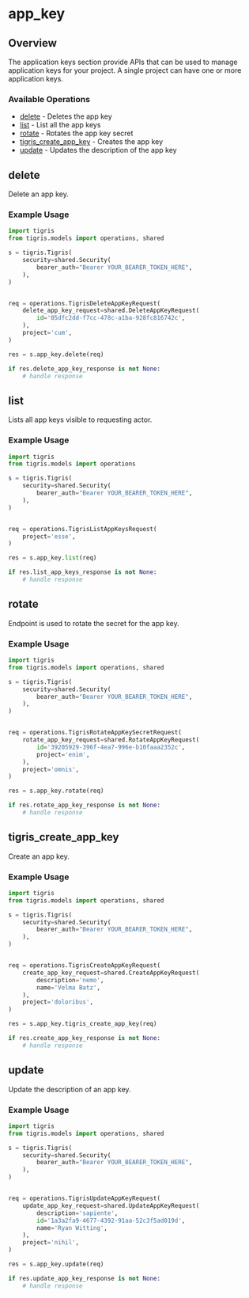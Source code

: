 # app_key

## Overview

The application keys section provide APIs that can be used to manage application keys for your project. A single project can have one or more application keys.

### Available Operations

* [delete](#delete) - Deletes the app key
* [list](#list) - List all the app keys
* [rotate](#rotate) - Rotates the app key secret
* [tigris_create_app_key](#tigris_create_app_key) - Creates the app key
* [update](#update) - Updates the description of the app key

## delete

Delete an app key.

### Example Usage

```python
import tigris
from tigris.models import operations, shared

s = tigris.Tigris(
    security=shared.Security(
        bearer_auth="Bearer YOUR_BEARER_TOKEN_HERE",
    ),
)


req = operations.TigrisDeleteAppKeyRequest(
    delete_app_key_request=shared.DeleteAppKeyRequest(
        id='05dfc2dd-f7cc-478c-a1ba-928fc816742c',
    ),
    project='cum',
)

res = s.app_key.delete(req)

if res.delete_app_key_response is not None:
    # handle response
```

## list

Lists all app keys visible to requesting actor.

### Example Usage

```python
import tigris
from tigris.models import operations

s = tigris.Tigris(
    security=shared.Security(
        bearer_auth="Bearer YOUR_BEARER_TOKEN_HERE",
    ),
)


req = operations.TigrisListAppKeysRequest(
    project='esse',
)

res = s.app_key.list(req)

if res.list_app_keys_response is not None:
    # handle response
```

## rotate

Endpoint is used to rotate the secret for the app key.

### Example Usage

```python
import tigris
from tigris.models import operations, shared

s = tigris.Tigris(
    security=shared.Security(
        bearer_auth="Bearer YOUR_BEARER_TOKEN_HERE",
    ),
)


req = operations.TigrisRotateAppKeySecretRequest(
    rotate_app_key_request=shared.RotateAppKeyRequest(
        id='39205929-396f-4ea7-996e-b10faaa2352c',
        project='enim',
    ),
    project='omnis',
)

res = s.app_key.rotate(req)

if res.rotate_app_key_response is not None:
    # handle response
```

## tigris_create_app_key

Create an app key.

### Example Usage

```python
import tigris
from tigris.models import operations, shared

s = tigris.Tigris(
    security=shared.Security(
        bearer_auth="Bearer YOUR_BEARER_TOKEN_HERE",
    ),
)


req = operations.TigrisCreateAppKeyRequest(
    create_app_key_request=shared.CreateAppKeyRequest(
        description='nemo',
        name='Velma Batz',
    ),
    project='doloribus',
)

res = s.app_key.tigris_create_app_key(req)

if res.create_app_key_response is not None:
    # handle response
```

## update

Update the description of an app key.

### Example Usage

```python
import tigris
from tigris.models import operations, shared

s = tigris.Tigris(
    security=shared.Security(
        bearer_auth="Bearer YOUR_BEARER_TOKEN_HERE",
    ),
)


req = operations.TigrisUpdateAppKeyRequest(
    update_app_key_request=shared.UpdateAppKeyRequest(
        description='sapiente',
        id='1a3a2fa9-4677-4392-91aa-52c3f5ad019d',
        name='Ryan Witting',
    ),
    project='nihil',
)

res = s.app_key.update(req)

if res.update_app_key_response is not None:
    # handle response
```
